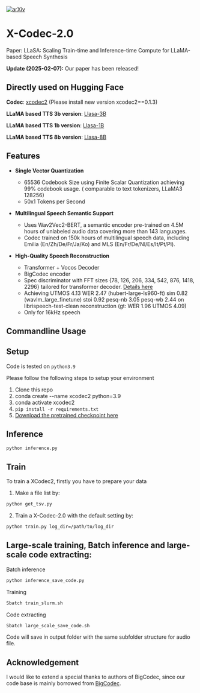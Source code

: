 [![arXiv](https://img.shields.io/badge/arXiv-Paper-<COLOR>.svg)](https://arxiv.org/abs/2502.04128)


# X-Codec-2.0
Paper: LLaSA: Scaling Train-time and Inference-time Compute for LLaMA-based Speech Synthesis  

**Update (2025-02-07):** Our paper has been released!


## Directly used on Hugging Face

**Codec**: [xcodec2](https://huggingface.co/HKUST-Audio/xcodec2) (Please install new version xcodec2==0.1.3)
 
**LLaMA based TTS 3b version**: [Llasa-3B](https://huggingface.co/HKUST-Audio/Llasa-3B)

**LLaMA based TTS 1b version**: [Llasa-1B](https://huggingface.co/HKUST-Audio/Llasa-1B)

**LLaMA based TTS 8b version**: [Llasa-8B](https://huggingface.co/HKUST-Audio/Llasa-8B)  


## Features

- **Single Vector Quantization**
  - 65536 Codebook Size using Finite Scalar Quantization achieving 99% codebook usage. ( comparable to text tokenizers, LLaMA3 128256)
  - 50x1 Tokens per Second

- **Multilingual Speech Semantic Support**
  - Uses Wav2Vec2-BERT, a semantic encoder pre-trained on 4.5M hours of unlabeled audio data covering more than 143 languages.
  - Codec trained on 150k hours of multilingual speech data, including Emilia (En/Zh/De/Fr/Ja/Ko) and MLS (En/Fr/De/Nl/Es/It/Pt/Pl).

- **High-Quality Speech Reconstruction**
  - Transformer + Vocos Decoder
  - BigCodec encoder
  - Spec discriminator with FFT sizes {78, 126, 206, 334, 542, 876, 1418, 2296} tailored for transformer decoder. [Details here](https://openreview.net/pdf?id=4YpMrGfldX)
  - Achieving UTMOS 4.13 WER 2.47 (hubert-large-ls960-ft)  sim 0.82 (wavlm_large_finetune) stoi 0.92  pesq-nb 3.05  pesq-wb 2.44 on librispeech-test-clean reconstruction (gt: WER 1.96 UTMOS 4.09)
  - Only for 16kHz speech


##  Commandline Usage
## Setup
Code is tested on `python3.9`

Please follow the following steps to setup your environment
1. Clone this repo
2. conda create --name xcodec2 python=3.9 
3. conda activate xcodec2  
2. `pip install -r requirements.txt`
3. [Download the pretrained checkpoint here](https://huggingface.co/HKUST-Audio/xcodec2/blob/main/ckpt/epoch%3D4-step%3D1400000.ckpt)


## Inference
```bash
python inference.py  
```
 
## Train
To train a XCodec2, firstly you have to prepare your data 

1. Make a file list by:
```bash
python get_tsv.py
```

2. Train a X-Codec-2.0 with the default setting by:

```bash
python train.py log_dir=/path/to/log_dir
```

## Large-scale training, Batch inference and large-scale code extracting:

Batch inference
```bash
python inference_save_code.py
```
Training
```bash
Sbatch train_slurm.sh
```

Code extracting
```bash
Sbatch large_scale_save_code.sh
```

Code will save in output folder with the same subfolder structure for audio file.


 
## Acknowledgement
I would like to extend a special thanks to authors of BigCodec, since our code base is mainly borrowed from  [BigCodec](https://github.com/Aria-K-Alethia/BigCodec).
